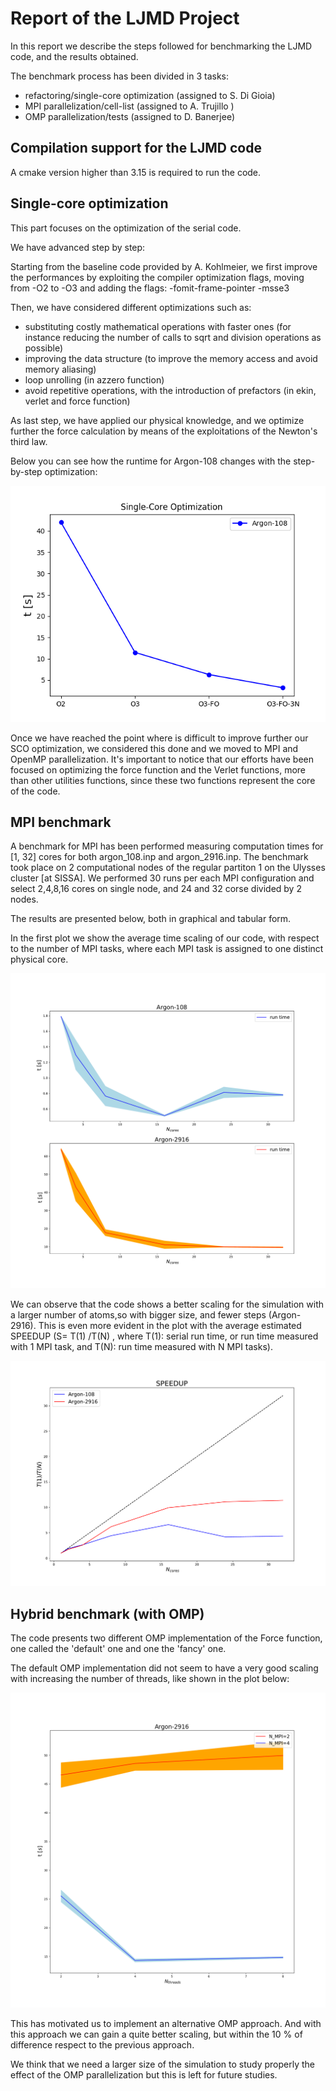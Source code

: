 # Report of the LJMD Project
In this report we describe the steps followed for benchmarking the LJMD code, and the results obtained.

The benchmark process has been divided in 3 tasks:
 - refactoring/single-core optimization (assigned to S. Di Gioia)
 - MPI parallelization/cell-list (assigned to A. Trujillo )
 - OMP parallelization/tests (assigned to D. Banerjee)


## Compilation support for the LJMD code

A cmake version higher than 3.15 is required to run the code.


## Single-core optimization

This part focuses on the optimization of the serial code. 

We have advanced step by step:

Starting from the baseline code provided by A. Kohlmeier, we first improve the performances by exploiting the compiler optimization flags, moving from -O2 to -O3 and adding the flags: -fomit-frame-pointer -msse3

Then, we have considered different optimizations such as:
  - substituting costly mathematical operations with faster ones (for instance reducing the number of calls to sqrt and division operations as possible)
  - improving the data structure (to improve the memory access and avoid memory aliasing)
  - loop unrolling (in azzero function)
  - avoid repetitive operations, with the introduction of prefactors (in ekin, verlet and force function)
  


As last step, we have applied our physical knowledge, and we optimize further the force calculation by means of the exploitations of the Newton's third law.


Below you can see how the runtime for Argon-108 changes with the step-by-step optimization:

![SCO_scaling.png](../plots/SCO-scaling.png)



Once we have reached the point where is difficult to improve further our SCO optimization, we considered this done and we moved to MPI and OpenMP parallelization.
It's important to notice that our efforts have been focused on optimizing the force function and the Verlet functions, more than other utilities functions, since these two functions represent the core of the code.


## MPI benchmark

A benchmark for MPI has been performed measuring computation times for [1, 32] cores for both argon_108.inp and argon_2916.inp. The benchmark took place on 2 computational nodes of the regular partiton 1 on the Ulysses cluster [at SISSA].
We performed 30 runs per each MPI configuration and select 2,4,8,16 cores on single node, and 24 and 32 corse divided by 2 nodes.

The results are presented below, both in graphical and tabular form. 

In the first plot we show the average time scaling of our code, with respect to the number of MPI tasks, where each MPI task is assigned to one distinct physical core.


![time_scaling_MPI.png](../plots/scaling_MPI-1.png)

We can observe that the code shows a better scaling for the simulation with a larger number of atoms,so with bigger size, and fewer steps  (Argon-2916).
This is even more evident in the plot with the average estimated SPEEDUP (S= T(1) /T(N) , where T(1): serial run time, or run time measured with 1 MPI task, and T(N): run time measured with N MPI tasks).

![speedup_plot.png](../plots/SPEEDUP_MPI_LJMD.png)



## Hybrid benchmark (with OMP)

The code presents two different OMP implementation of the Force function, one called the 'default' one and one the 'fancy' one.

The default OMP implementation did not seem to have a very good scaling with increasing the number of threads, like shown in the plot below:

![OMP_scaling.png](../plots/OMP_scaling_LJMD.png)

This has motivated us to implement an alternative OMP approach.
And with this approach we can gain a quite better scaling, but within the 10 % of difference respect to the previous approach.

We think that we need a larger size of the simulation to study properly the effect of the OMP parallelization but this is left for future studies.




